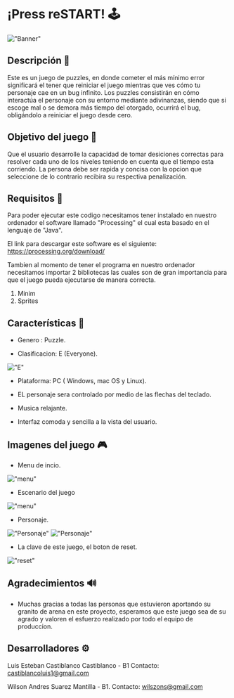 # ¡Press reSTART! 🕹

!["Banner"](https://i.ibb.co/jh9cgzf/press-restart.png)

## Descripción 🔻

Este es un juego de puzzles, en donde cometer el más mínimo error significará el tener que reiniciar el juego mientras que ves cómo tu personaje cae en un bug infinito. Los puzzles consistirán en cómo interactúa el personaje con su entorno mediante adivinanzas, siendo que si escoge mal o se demora más tiempo del otorgado, ocurrirá el bug, obligándolo a reiniciar el juego desde cero.

## Objetivo del juego 🔺

Que el usuario desarrolle la capacidad de  tomar desiciones correctas para resolver cada uno de los niveles teniendo en cuenta que el tiempo esta corriendo. La persona debe ser rapida y concisa con la opcion que seleccione de lo contrario recibira su respectiva penalización.  

## Requisitos  🔧

Para poder ejecutar este codigo necesitamos tener instalado en nuestro ordenador el software llamado "Processing" el cual esta basado en el lenguaje de "Java".

El link para descargar este software es el siguiente: https://processing.org/download/

Tambien al momento de tener el programa en nuestro ordenador necesitamos importar 2 bibliotecas las cuales son de gran importancia para que el juego pueda ejecutarse de manera correcta.

1. Minim
2. Sprites

## Características 🧩

- Genero : Puzzle.

- Clasificacion: E (Everyone).

!["E"](https://i.ibb.co/vmTGZ9h/Clasificacion.png)

- Plataforma: PC ( Windows, mac OS y Linux).

- EL personaje sera controlado por medio de las flechas del teclado.

- Musica relajante. 

- Interfaz comoda y sencilla a la vista del usuario.

## Imagenes del juego  🎮

- Menu de incio.

!["menu"](https://i.ibb.co/6vXCY0F/Nueva-Pantalla-de-inicio.png)

- Escenario del juego

!["menu"](https://i.ibb.co/p0gQcnG/Fondo-con-cuadro.png)

- Personaje.

!["Personaje"](https://i.ibb.co/gg5Zr40/Robocop12.png)
!["Personaje"](https://i.ibb.co/XZqfkgQ/Robocop13.png)

- La clave de este juego, el boton de reset.

!["reset"](https://i.ibb.co/zQP4MfF/reset-1.png)


## Agradecimientos 🔊

- Muchas gracias a todas las personas que estuvieron aportando su granito de arena en este proyecto, esperamos que este juego sea de su agrado y valoren el esfuerzo realizado por todo el equipo de produccion.


## Desarrolladores ⚙

Luis Esteban Castiblanco Castiblanco - B1
Contacto: castiblancoluis1@gmail.com

Wilson Andres Suarez Mantilla - B1.
Contacto: wilszons@gmail.com




